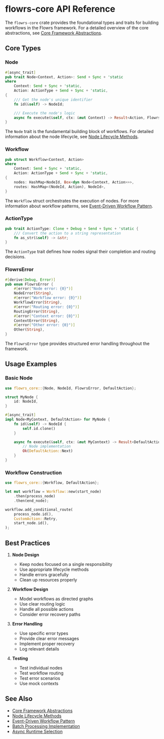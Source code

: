 # flowrs-core API Reference

The `flowrs-core` crate provides the foundational types and traits for building workflows in the Flowrs framework. For a detailed overview of the core abstractions, see [Core Framework Abstractions](../architecture/core-framework-abstractions.md).

## Core Types

### Node

```rust
#[async_trait]
pub trait Node<Context, Action>: Send + Sync + 'static
where
    Context: Send + Sync + 'static,
    Action: ActionType + Send + Sync + 'static,
{
    /// Get the node's unique identifier
    fn id(&self) -> NodeId;

    /// Execute the node's logic
    async fn execute(&self, ctx: &mut Context) -> Result<Action, FlowrsError>;
}
```

The `Node` trait is the fundamental building block of workflows. For detailed information about the node lifecycle, see [Node Lifecycle Methods](../architecture/node-lifecycle-methods.md).

### Workflow

```rust
pub struct Workflow<Context, Action>
where
    Context: Send + Sync + 'static,
    Action: ActionType + Send + Sync + 'static,
{
    nodes: HashMap<NodeId, Box<dyn Node<Context, Action>>>,
    routes: HashMap<(NodeId, Action), NodeId>,
}
```

The `Workflow` struct orchestrates the execution of nodes. For more information about workflow patterns, see [Event-Driven Workflow Pattern](../architecture/event-driven-workflow-pattern.md).

### ActionType

```rust
pub trait ActionType: Clone + Debug + Send + Sync + 'static {
    /// Convert the action to a string representation
    fn as_str(&self) -> &str;
}
```

The `ActionType` trait defines how nodes signal their completion and routing decisions.

### FlowrsError

```rust
#[derive(Debug, Error)]
pub enum FlowrsError {
    #[error("Node error: {0}")]
    NodeError(String),
    #[error("Workflow error: {0}")]
    WorkflowError(String),
    #[error("Routing error: {0}")]
    RoutingError(String),
    #[error("Context error: {0}")]
    ContextError(String),
    #[error("Other error: {0}")]
    Other(String),
}
```

The `FlowrsError` type provides structured error handling throughout the framework.

## Usage Examples

### Basic Node

```rust
use flowrs_core::{Node, NodeId, FlowrsError, DefaultAction};

struct MyNode {
    id: NodeId,
}

#[async_trait]
impl Node<MyContext, DefaultAction> for MyNode {
    fn id(&self) -> NodeId {
        self.id.clone()
    }

    async fn execute(&self, ctx: &mut MyContext) -> Result<DefaultAction, FlowrsError> {
        // Node implementation
        Ok(DefaultAction::Next)
    }
}
```

### Workflow Construction

```rust
use flowrs_core::{Workflow, DefaultAction};

let mut workflow = Workflow::new(start_node)
    .then(process_node)
    .then(end_node);

workflow.add_conditional_route(
    process_node.id(),
    CustomAction::Retry,
    start_node.id(),
);
```

## Best Practices

1. **Node Design**
   - Keep nodes focused on a single responsibility
   - Use appropriate lifecycle methods
   - Handle errors gracefully
   - Clean up resources properly

2. **Workflow Design**
   - Model workflows as directed graphs
   - Use clear routing logic
   - Handle all possible actions
   - Consider error recovery paths

3. **Error Handling**
   - Use specific error types
   - Provide clear error messages
   - Implement proper recovery
   - Log relevant details

4. **Testing**
   - Test individual nodes
   - Test workflow routing
   - Test error scenarios
   - Use mock contexts

## See Also

- [Core Framework Abstractions](../architecture/core-framework-abstractions.md)
- [Node Lifecycle Methods](../architecture/node-lifecycle-methods.md)
- [Event-Driven Workflow Pattern](../architecture/event-driven-workflow-pattern.md)
- [Batch Processing Implementation](../architecture/batch-processing-implementation.md)
- [Async Runtime Selection](../architecture/async-runtime-selection.md)
